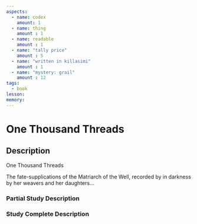 ```yaml
---
aspects: 
  - name: codex
    amount: 1
  - name: thing
    amount : 1
  - name: readable
    amount : 1
  - name: "tally price"
    amount : 5
  - name: "written in killasimi"
    amount : 1
  - name: "mystery: grail"
    amount : 12
tags:
  - book
lesson: 
memory: 
---
```


# One Thousand Threads

## Description
One Thousand Threads

The fate-supplications of the Matriarch of the Well, recorded by in darkness by her weavers and her daughters…
### Partial Study Description

### Study Complete Description

